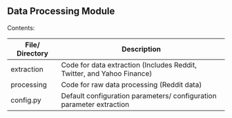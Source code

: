 ## Data Processing Module

Contents:

| File/ Directory   | Description                                                               |
|---                |---                                                                        |
| extraction        | Code for data extraction (Includes Reddit, Twitter, and Yahoo Finance)    |
| processing        | Code for raw data processing (Reddit data)                                |
| config.py         | Default configuration parameters/ configuration parameter extraction      |